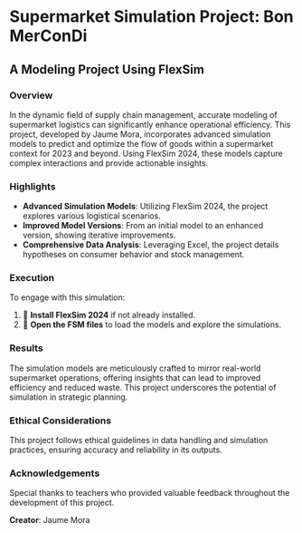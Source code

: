
# Supermarket Simulation Project: Bon MerConDi
## A Modeling Project Using FlexSim

### Overview
In the dynamic field of supply chain management, accurate modeling of supermarket logistics can significantly enhance operational efficiency. This project, developed by Jaume Mora, incorporates advanced simulation models to predict and optimize the flow of goods within a supermarket context for 2023 and beyond. Using FlexSim 2024, these models capture complex interactions and provide actionable insights.

### Highlights
- **Advanced Simulation Models**: Utilizing FlexSim 2024, the project explores various logistical scenarios.
- **Improved Model Versions**: From an initial model to an enhanced version, showing iterative improvements.
- **Comprehensive Data Analysis**: Leveraging Excel, the project details hypotheses on consumer behavior and stock management.

### Execution
To engage with this simulation:
1. 🔄 **Install FlexSim 2024** if not already installed.
2. 📁 **Open the FSM files** to load the models and explore the simulations.

### Results
The simulation models are meticulously crafted to mirror real-world supermarket operations, offering insights that can lead to improved efficiency and reduced waste. This project underscores the potential of simulation in strategic planning.

### Ethical Considerations
This project follows ethical guidelines in data handling and simulation practices, ensuring accuracy and reliability in its outputs.

### Acknowledgements
Special thanks to teachers who provided valuable feedback throughout the development of this project.

**Creator**: Jaume Mora
